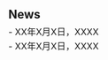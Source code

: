 <h2 style="margin: 2px 0px -10px;">
  <a style="text-decoration: none; color: inherit;">News</a>
</h2>
<br>
<div style="font-size: 16px; line-height: 1.6;">
  - XX年X月X日，XXXX<br>
  - XX年X月X日，XXXX<br>
</div>
